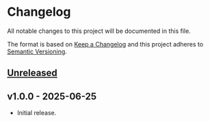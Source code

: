 # Changelog

All notable changes to this project will be documented in this file.

The format is based on [Keep a Changelog](http://keepachangelog.com/) and this project adheres to
[Semantic Versioning](http://semver.org/).

## [Unreleased]

## v1.0.0 - 2025-06-25

- Initial release.

[Unreleased]: https://github.com/raphaelstolt/lean-package-validator/compare/v1.0.0...HEAD
